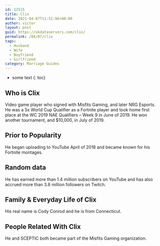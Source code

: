 ```yaml
---
id: 12515
title: Clix
date: 2021-04-07T11:51:06+00:00
author: victor
layout: post
guid: https://ukdataservers.com/clix/
permalink: /04/07/clix
tags:
  - Husband
  - Wife
  - Boyfriend
  - Girlfriend
category: Marriage Guides
---
```


* some text
{: toc}


## Who is Clix



Video game player who signed with Misfits Gaming, and later NRG Esports. He was a 5x World Cup Qualifier as a Fortnite player and took home first place at the WC 2019 NAE Qualifiers &#8211; Week 9 in June of 2019. He won another tournament, and $10,000, in July of 2019.

                
                
                
## Prior to Popularity



He began uploading to YouTube April of 2018 and became known for his Fortnite montages.

                
                
                
## Random data



He has earned more than 1.4 million subscribers on YouTube and has also accrued more than 3.8 million followers on Twitch.

                
                
                
## Family & Everyday Life of Clix



His real name is Cody Conrod and he is from Connecticut.

                
                
                
## People Related With Clix



He and SCEPTIC both became part of the Misfits Gaming organization.

                
              
            
          
          
          
